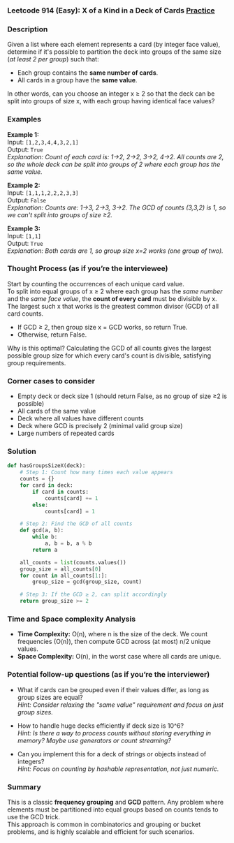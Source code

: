 ### Leetcode 914 (Easy): X of a Kind in a Deck of Cards [Practice](https://leetcode.com/problems/x-of-a-kind-in-a-deck-of-cards)

### Description  
Given a list where each element represents a card (by integer face value), determine if it's possible to partition the deck into groups of the same size (*at least 2 per group*) such that:
- Each group contains the **same number of cards**.
- All cards in a group have the **same value**.

In other words, can you choose an integer x ≥ 2 so that the deck can be split into groups of size x, with each group having identical face values?

### Examples  

**Example 1:**  
Input: `[1,2,3,4,4,3,2,1]`  
Output: `True`  
*Explanation: Count of each card is: 1→2, 2→2, 3→2, 4→2. All counts are 2, so the whole deck can be split into groups of 2 where each group has the same value.*

**Example 2:**  
Input: `[1,1,1,2,2,2,3,3]`  
Output: `False`  
*Explanation: Counts are: 1→3, 2→3, 3→2. The GCD of counts (3,3,2) is 1, so we can't split into groups of size ≥2.*

**Example 3:**  
Input: `[1,1]`  
Output: `True`  
*Explanation: Both cards are 1, so group size x=2 works (one group of two).*

### Thought Process (as if you’re the interviewee)  
Start by counting the occurrences of each unique card value.  
To split into equal groups of x ≥ 2 where each group has the *same number* and the *same face value*, the **count of every card** must be divisible by x.  
The largest such x that works is the greatest common divisor (GCD) of all card counts.  
- If GCD ≥ 2, then group size x = GCD works, so return True.  
- Otherwise, return False.

Why is this optimal? Calculating the GCD of all counts gives the largest possible group size for which every card's count is divisible, satisfying group requirements.

### Corner cases to consider  
- Empty deck or deck size 1 (should return False, as no group of size ≥2 is possible)
- All cards of the same value
- Deck where all values have different counts
- Deck where GCD is precisely 2 (minimal valid group size)
- Large numbers of repeated cards

### Solution

```python
def hasGroupsSizeX(deck):
    # Step 1: Count how many times each value appears
    counts = {}
    for card in deck:
        if card in counts:
            counts[card] += 1
        else:
            counts[card] = 1

    # Step 2: Find the GCD of all counts
    def gcd(a, b):
        while b:
            a, b = b, a % b
        return a

    all_counts = list(counts.values())
    group_size = all_counts[0]
    for count in all_counts[1:]:
        group_size = gcd(group_size, count)

    # Step 3: If the GCD ≥ 2, can split accordingly
    return group_size >= 2
```

### Time and Space complexity Analysis  

- **Time Complexity:** O(n), where n is the size of the deck. We count frequencies (O(n)), then compute GCD across (at most) n/2 unique values.
- **Space Complexity:** O(n), in the worst case where all cards are unique.

### Potential follow-up questions (as if you’re the interviewer)  

- What if cards can be grouped even if their values differ, as long as group sizes are equal?  
  *Hint: Consider relaxing the "same value" requirement and focus on just group sizes.*
  
- How to handle huge decks efficiently if deck size is 10^6?  
  *Hint: Is there a way to process counts without storing everything in memory? Maybe use generators or count streaming?*

- Can you implement this for a deck of strings or objects instead of integers?  
  *Hint: Focus on counting by hashable representation, not just numeric.*

### Summary
This is a classic **frequency grouping** and **GCD** pattern. Any problem where elements must be partitioned into equal groups based on counts tends to use the GCD trick.  
This approach is common in combinatorics and grouping or bucket problems, and is highly scalable and efficient for such scenarios.